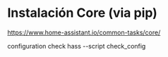 # Instalación Core (via pip)
https://www.home-assistant.io/common-tasks/core/


configuration check
hass --script check_config

